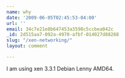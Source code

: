 ```yaml
---
name: why
date: '2009-06-05T02:45:53-04:00'
url: ''
email: 34c7e21e8b647453a3598c5ccbea042c
_id: 2d515aa7-092a-4970-afbf-014027d88268
slug: "/xen-networking/"
layout: comment

---
```


I am using xen 3.3.1 Debian Lenny AMD64.
